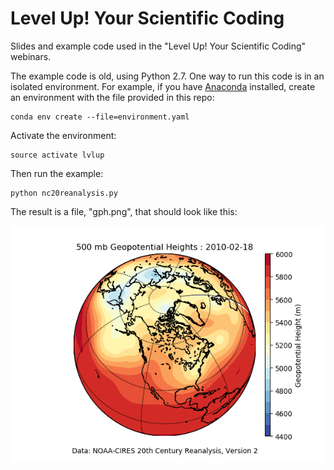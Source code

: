 # Level Up! Your Scientific Coding

Slides and example code used in the "Level Up! Your Scientific Coding" webinars.

The example code is old, using Python 2.7.
One way to run this code is in an isolated environment.
For example,
if you have [Anaconda](https://www.anaconda.com/distribution/) installed,
create an environment with the file provided in this repo:

    conda env create --file=environment.yaml

Activate the environment:

    source activate lvlup

Then run the example:

    python nc20reanalysis.py

The result is a file, "gph.png",
that should look like this:

![Example output](./output/gph.png)
